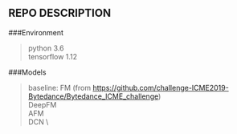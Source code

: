 REPO DESCRIPTION
-------  
###Environment
>python 3.6 \
>tensorflow 1.12

###Models
>baseline: FM (from https://github.com/challenge-ICME2019-Bytedance/Bytedance_ICME_challenge) \
>DeepFM \
>AFM \
>DCN \



